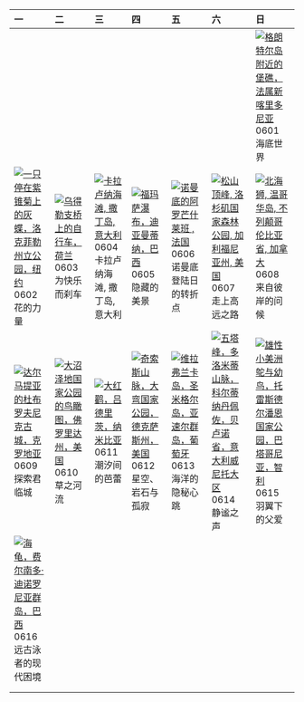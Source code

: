 | 一                                                                                                                                                                                                         | 二                                                                                                                                                                                                   | 三                                                                                                                                                                                             | 四                                                                                                                                                                                                 | 五                                                                                                                                                                                                     | 六                                                                                                                                                                                                             | 日                                                                                                                                                                                                       |
|:----------------------------------------------------------------------------------------------------------------------------------------------------------------------------------------------------------|:----------------------------------------------------------------------------------------------------------------------------------------------------------------------------------------------------|:----------------------------------------------------------------------------------------------------------------------------------------------------------------------------------------------|:--------------------------------------------------------------------------------------------------------------------------------------------------------------------------------------------------|:------------------------------------------------------------------------------------------------------------------------------------------------------------------------------------------------------|:--------------------------------------------------------------------------------------------------------------------------------------------------------------------------------------------------------------|:--------------------------------------------------------------------------------------------------------------------------------------------------------------------------------------------------------|
|                                                                                                                                                                                                           |                                                                                                                                                                                                     |                                                                                                                                                                                               |                                                                                                                                                                                                   |                                                                                                                                                                                                       |                                                                                                                                                                                                               | [![](https://www.bing.com/th?id=OHR.GrandeTerreReef_ZH-CN7463701309_320x240.jpg "格朗特尔岛附近的堡礁，法属新喀里多尼亚")](https://www.bing.com/th?id=OHR.GrandeTerreReef_ZH-CN7463701309_UHD.jpg)<br>0601<br>海底世界         |
| [![](https://www.bing.com/th?id=OHR.EchinaceaButterfly_ZH-CN7877489878_320x240.jpg "一只停在紫锥菊上的灰蝶，洛克菲勒州立公园，纽约")](https://www.bing.com/th?id=OHR.EchinaceaButterfly_ZH-CN7877489878_UHD.jpg)<br>0602<br>花的力量 | [![](https://www.bing.com/th?id=OHR.BicyclesUtrecht_ZH-CN8016028978_320x240.jpg "乌得勒支桥上的自行车，荷兰")](https://www.bing.com/th?id=OHR.BicyclesUtrecht_ZH-CN8016028978_UHD.jpg)<br>0603<br>为快乐而刹车         | [![](https://www.bing.com/th?id=OHR.CalaLuna_ZH-CN8174946414_320x240.jpg "卡拉卢纳海滩, 撒丁岛, 意大利")](https://www.bing.com/th?id=OHR.CalaLuna_ZH-CN8174946414_UHD.jpg)<br>0604<br>卡拉卢纳海滩, 撒丁岛, 意大利    | [![](https://www.bing.com/th?id=OHR.FumacinhaBahia_ZH-CN9190616593_320x240.jpg "福玛萨瀑布，迪亚曼蒂纳，巴西")](https://www.bing.com/th?id=OHR.FumacinhaBahia_ZH-CN9190616593_UHD.jpg)<br>0605<br>隐藏的美景         | [![](https://www.bing.com/th?id=OHR.NormandyBeach_ZH-CN9312381737_320x240.jpg "诺曼底的阿罗芒什莱班 , 法国")](https://www.bing.com/th?id=OHR.NormandyBeach_ZH-CN9312381737_UHD.jpg)<br>0606<br>诺曼底登陆日的转折点         | [![](https://www.bing.com/th?id=OHR.PacificCrestTrail_ZH-CN9582395021_320x240.jpg "松山顶峰, 洛杉矶国家森林公园, 加利福尼亚州, 美国")](https://www.bing.com/th?id=OHR.PacificCrestTrail_ZH-CN9582395021_UHD.jpg)<br>0607<br>走上高远之路 | [![](https://www.bing.com/th?id=OHR.StellarSeaLions_ZH-CN2859514359_320x240.jpg "北海狮, 温哥华岛, 不列颠哥伦比亚省, 加拿大")](https://www.bing.com/th?id=OHR.StellarSeaLions_ZH-CN2859514359_UHD.jpg)<br>0608<br>来自彼岸的问候 |
| [![](https://www.bing.com/th?id=OHR.DubrovnikTwilight_ZH-CN2981648854_320x240.jpg "达尔马提亚的杜布罗夫尼克古城，克罗地亚")](https://www.bing.com/th?id=OHR.DubrovnikTwilight_ZH-CN2981648854_UHD.jpg)<br>0609<br>探索君临城      | [![](https://www.bing.com/th?id=OHR.AerialEverglades_ZH-CN3388982881_320x240.jpg "大沼泽地国家公园的鸟瞰图，佛罗里达州，美国")](https://www.bing.com/th?id=OHR.AerialEverglades_ZH-CN3388982881_UHD.jpg)<br>0610<br>草之河流 | [![](https://www.bing.com/th?id=OHR.FlamingosNamibia_ZH-CN3639748956_320x240.jpg "大红鹳，吕德里茨，纳米比亚")](https://www.bing.com/th?id=OHR.FlamingosNamibia_ZH-CN3639748956_UHD.jpg)<br>0611<br>潮汐间的芭蕾 | [![](https://www.bing.com/th?id=OHR.BigBendChisos_ZH-CN3794880768_320x240.jpg "奇索斯山脉，大弯国家公园，德克萨斯州，美国")](https://www.bing.com/th?id=OHR.BigBendChisos_ZH-CN3794880768_UHD.jpg)<br>0612<br>星空、岩石与孤寂 | [![](https://www.bing.com/th?id=OHR.SanMiguelAzores_ZH-CN2511982585_320x240.jpg "维拉弗兰卡岛，圣米格尔岛，亚速尔群岛，葡萄牙")](https://www.bing.com/th?id=OHR.SanMiguelAzores_ZH-CN2511982585_UHD.jpg)<br>0613<br>海洋的隐秘心跳 | [![](https://www.bing.com/th?id=OHR.DolomitiEstate_ZH-CN6501271709_320x240.jpg "五塔峰，多洛米蒂山脉，科尔蒂纳丹佩佐，贝卢诺省，意大利威尼托大区")](https://www.bing.com/th?id=OHR.DolomitiEstate_ZH-CN6501271709_UHD.jpg)<br>0614<br>静谧之声    | [![](https://www.bing.com/th?id=OHR.RheaDad_ZH-CN6706868651_320x240.jpg "雄性小美洲鸵与幼鸟，托雷斯德尔潘恩国家公园，巴塔哥尼亚，智利")](https://www.bing.com/th?id=OHR.RheaDad_ZH-CN6706868651_UHD.jpg)<br>0615<br>羽翼下的父爱            |
| [![](https://www.bing.com/th?id=OHR.SeaTurtleBrazil_ZH-CN6907161064_320x240.jpg "海龟，费尔南多·迪诺罗尼亚群岛，巴西")](https://www.bing.com/th?id=OHR.SeaTurtleBrazil_ZH-CN6907161064_UHD.jpg)<br>0616<br>远古泳者的现代困境       |                                                                                                                                                                                                     |                                                                                                                                                                                               |                                                                                                                                                                                                   |                                                                                                                                                                                                       |                                                                                                                                                                                                               |                                                                                                                                                                                                         |
|                                                                                                                                                                                                           |                                                                                                                                                                                                     |                                                                                                                                                                                               |                                                                                                                                                                                                   |                                                                                                                                                                                                       |                                                                                                                                                                                                               |                                                                                                                                                                                                         |
|                                                                                                                                                                                                           |                                                                                                                                                                                                     |                                                                                                                                                                                               |                                                                                                                                                                                                   |                                                                                                                                                                                                       |                                                                                                                                                                                                               |                                                                                                                                                                                                         |